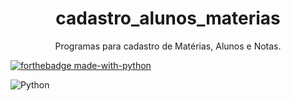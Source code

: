<h1 align="center"> cadastro_alunos_materias </h1>
<p align="center">Programas para cadastro de Matérias, Alunos e Notas.</p>


[![forthebadge made-with-python](http://ForTheBadge.com/images/badges/made-with-python.svg)](https://www.python.org/)

![Python](https://www.python.org/)

